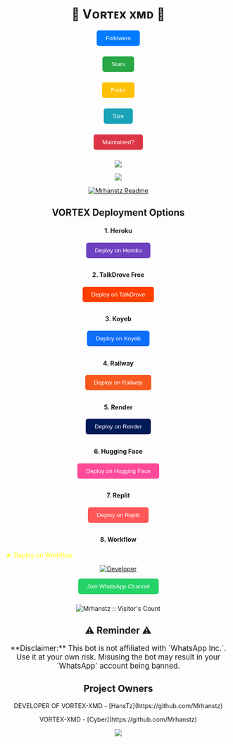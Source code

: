 <p align="center">
  <h1 align="center">💫 Vᴏʀᴛᴇx xᴍᴅ 💫</h1>
</p>

<p align="center">
  <a href="https://github.com/Mrhanstz/followers">
    <button style="background-color: #007bff; color: white; padding: 10px 20px; border-radius: 5px; border: none; cursor: pointer; margin-bottom: 10px;">Followers</button>
  </a>
</p>

<p align="center">
  <a href="https://github.com/Mrhanstz/VORTEX-XMD/stargazers/">
    <button style="background-color: #28a745; color: white; padding: 10px 20px; border-radius: 5px; border: none; cursor: pointer; margin-bottom: 10px;">Stars</button>
  </a>
</p>

<p align="center">
  <a href="https://github.com/Mrhanstz/VORTEX-XMD/network/members">
    <button style="background-color: #ffc107; color: white; padding: 10px 20px; border-radius: 5px; border: none; cursor: pointer; margin-bottom: 10px;">Forks</button>
  </a>
</p>

<p align="center">
  <a href="https://github.com/Mrhanstz/VORTEX-XMD/">
    <button style="background-color: #17a2b8; color: white; padding: 10px 20px; border-radius: 5px; border: none; cursor: pointer; margin-bottom: 10px;">Size</button>
  </a>
</p>

<p align="center">
  <a href="https://github.com/Mrhanstz/VORTEX-XMD/graphs/commit-activity">
    <button style="background-color: #dc3545; color: white; padding: 10px 20px; border-radius: 5px; border: none; cursor: pointer; margin-bottom: 10px;">Maintained?</button>
  </a>
</p>

<p align='center'>
  <img src="https://files.catbox.moe/lvvpzw.jpeg" />
</p>

<p align="center">
  <img src="https://i.imgur.com/LyHic3i.gif" />
</p>

<p align="center">
  <a href="https://github.com/Mrhanstz">
    <img src="http://readme-typing-svg.herokuapp.com?color=blue&center=true&vCenter=true&multiline=false&lines=VORTEX-XMD+MultiDevice;Developed+by+Mr-HansTz;Give+star+and+fork+this+Repo+bro+🌟" alt="Mrhanstz Readme">
  </a>
</p>

<h2 align="center">VORTEX Deployment Options</h2>

<h4 align="center">1. Heroku</h4>
<p style="text-align: center; font-size: 1.2em;">
  <a href="https://vortex-hanstz.vercel.app">
    <button style="background-color: #6f42c1; color: white; padding: 10px 20px; border-radius: 5px; border: none; cursor: pointer; margin-bottom: 10px;">Deploy on Heroku</button>
  </a>
</p>

<h4 align="center">2. TalkDrove Free</h4>
<p style="text-align: center; font-size: 1.2em;">
  <a href="https://talkdrove.com/share-bot/66" target="_blank">
    <button style="background-color: #ff3e00; color: white; padding: 10px 20px; border-radius: 5px; border: none; cursor: pointer; margin-bottom: 10px;">Deploy on TalkDrove</button>
  </a>
</p>

<h4 align="center">3. Koyeb</h4>
<p style="text-align: center; font-size: 1.2em;">
  <a href="https://app.koyeb.com/services/deploy?type=git&repository=Mrhanstz/VORTEX-XMD&ports=3000&env[PREFIX]=.&env[SESSION_ID]=&env[ALWAYS_ONLINE]=false&env[MODE]=public&env[AUTO_STATUS_MSG]=Seen%20status%20by%20SUBZERO-MD&env[AUTO_STATUS_REPLY]=false&env[AUTO_STATUS_SEEN]=true&env[AUTO_TYPING]=false&env[ANTI_LINK]=true&env[AUTO_REACT]=false&env[READ_MESSAGE]=false" target="_blank">
    <button style="background-color: #0d6efd; color: white; padding: 10px 20px; border-radius: 5px; border: none; cursor: pointer; margin-bottom: 10px;">Deploy on Koyeb</button>
  </a>
</p>

<h4 align="center">4. Railway</h4>
<p style="text-align: center; font-size: 1.2em;">
  <a href="https://railway.app/new" target="_blank">
    <button style="background-color: #f8591e; color: white; padding: 10px 20px; border-radius: 5px; border: none; cursor: pointer; margin-bottom: 10px;">Deploy on Railway</button>
  </a>
</p>

<h4 align="center">5. Render</h4>
<p style="text-align: center; font-size: 1.2em;">
  <a href="https://dashboard.render.com/web/new" target="_blank">
    <button style="background-color: #001a57; color: white; padding: 10px 20px; border-radius: 5px; border: none; cursor: pointer; margin-bottom: 10px;">Deploy on Render</button>
  </a>
</p>

<h4 align="center">6. Hugging Face</h4>
<p style="text-align: center; font-size: 1.2em;">
  <a href="https://app.netlify.com/" target="_blank">
    <button style="background-color: #ff4a9a; color: white; padding: 10px 20px; border-radius: 5px; border: none; cursor: pointer; margin-bottom: 10px;">Deploy on Hugging Face</button>
  </a>
</p>

<h4 align="center">7. Replit</h4>
<p style="text-align: center; font-size: 1.2em;">
  <a href="https://replit.com/~" target="_blank">
    <button style="background-color: #ff5757; color: white; padding: 10px 20px; border-radius: 5px; border: none; cursor: pointer; margin-bottom: 10px;">Deploy on Replit</button>
  </a>
</p>

<h4 align="center">8. Workflow</h4>
<p style="text-align: center; font-size: 1.2em;">
  <details>
    <summary style="color: yellow;">Deploy on Workflow</summary>
    <p>Copy the workflow codes and then fork the repo, edit config, add session id then save and now click on repo action tag then click on start new workflow then paste workflow codes name them deploy and save the file.</p>
  </details>
</p>

<p align="center">
  <a href="https://github.com/Mrhanstz">
    <img title="Developer" src="https://img.shields.io/badge/Author-Mr%20MrhansTz0-397604.svg?style=for-the-badge&logo=github" />
  </a>
</p>

<div align="center">
  <a href="https://whatsapp.com/channel/0029Vb4a985InlqSS0l3ro3c#N7Mti4kjHnOwhF8PLajt4KvJt_dNPPAeNjgLaszm3po">
    <button style="background-color: #25d366; color: white; padding: 10px 20px; border-radius: 5px; border: none; cursor: pointer; margin-bottom: 10px;">Join WhatsApp Channel</button>
  </a>
</div>

<p align="center">
  <img src="https://profile-counter.glitch.me/{VORTEX-XMD}/count.svg" alt="Mrhanstz :: Visitor's Count" old_src="https://profile-counter.glitch.me/{HansTz}/count.svg" />
</p>

<h2 align="center">⚠️ Reminder ⚠️</h2>
<p style="text-align: center; font-size: 1.2em;">
  **Disclaimer:** This bot is not affiliated with `WhatsApp Inc.`. Use it at your own risk. Misusing the bot may result in your `WhatsApp` account being banned.
</p>

<h2 align="center">Project Owners</h2>
<p align="center">DEVELOPER OF VORTEX-XMD - [HansTz](https://github.com/Mrhanstz)</p>
<p align="center">VORTEX-XMD - [Cyber](https://github.com/Mrhanstz)</p>

<p align="center">
  <img src="https://i.imgur.com/LyHic3i.gif" />
</p>
